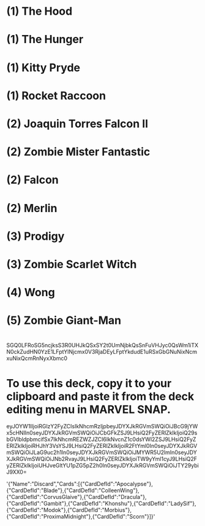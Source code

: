 # (1) The Hood
# (1) The Hunger
# (1) Kitty Pryde
# (1) Rocket Raccoon
# (2) Joaquin Torres Falcon II
# (2) Zombie Mister Fantastic
# (2) Falcon
# (2) Merlin
# (3) Prodigy
# (3) Zombie Scarlet Witch
# (4) Wong
# (5) Zombie Giant-Man
#
SGQ0LFRoSG5ncjksS3R0UHJkQSxSY2t0UmNjbkQsSnFuVHJyc0QsWm1iTXN0ckZudHN0YzE1LFptYlNjcmx0V3RjaDEyLFptYkdudE1uRSxGbGNuNixNcmxuNixQcmRnNyxXbmc0
#
# To use this deck, copy it to your clipboard and paste it from the deck editing menu in MARVEL SNAP.


eyJOYW1lIjoiRGlzY2FyZCIsIkNhcmRzIjpbeyJDYXJkRGVmSWQiOiJBcG9jYWx5cHNlIn0seyJDYXJkRGVmSWQiOiJCbGFkZSJ9LHsiQ2FyZERlZklkIjoiQ29sbGVlbldpbmcifSx7IkNhcmREZWZJZCI6IkNvcnZ1c0dsYWl2ZSJ9LHsiQ2FyZERlZklkIjoiRHJhY3VsYSJ9LHsiQ2FyZERlZklkIjoiR2FtYml0In0seyJDYXJkRGVmSWQiOiJLaG9uc2h1In0seyJDYXJkRGVmSWQiOiJMYWR5U2lmIn0seyJDYXJkRGVmSWQiOiJNb2RvayJ9LHsiQ2FyZERlZklkIjoiTW9yYml1cyJ9LHsiQ2FyZERlZklkIjoiUHJveGltYU1pZG5pZ2h0In0seyJDYXJkRGVmSWQiOiJTY29ybiJ9XX0=

'{"Name":"Discard","Cards":[{"CardDefId":"Apocalypse"},{"CardDefId":"Blade"},{"CardDefId":"ColleenWing"},{"CardDefId":"CorvusGlaive"},{"CardDefId":"Dracula"},{"CardDefId":"Gambit"},{"CardDefId":"Khonshu"},{"CardDefId":"LadySif"},{"CardDefId":"Modok"},{"CardDefId":"Morbius"},{"CardDefId":"ProximaMidnight"},{"CardDefId":"Scorn"}]}'